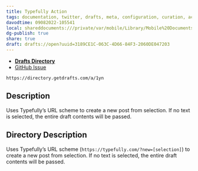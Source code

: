 ```yaml
---
title: Typefully Action
tags: documentation, twitter, drafts, meta, configuration, curation, actions
davodtime: 09082022-105541
local: shareddocuments:///private/var/mobile/Library/Mobile%20Documents/iCloud~md~obsidian/Documents/OBSHIDDIAN/drafts/3189CE1C-063C-4D66-84F3-2060DE047203.md
dg-publish: true
share: true
draft: drafts://open?uuid=3189CE1C-063C-4D66-84F3-2060DE047203
---
```

- [**Drafts Directory**](https://directory.getdrafts.com/a/1yn)
- [GitHub Issue](https://github.com/extratone/drafts/issues/43)

`https://directory.getdrafts.com/a/1yn`

## Description
Uses Typefully’s URL scheme to create a new post from selection. If no text is selected, the entire draft contents will be passed.

## Directory Description

Uses Typefully’s URL scheme (`https://typefully.com/?new=[selection]`) to create a new post from selection. If no text is selected, the entire draft contents will be passed.
